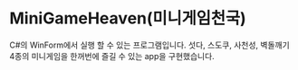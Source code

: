 # MiniGameHeaven(미니게임천국)

C#의 WinForm에서 실행 할 수 있는 프로그램입니다.
섯다, 스도쿠, 사천성, 벽돌깨기 4종의 미니게임을 한꺼번에 즐길 수 있는 app을 구현했습니다.
